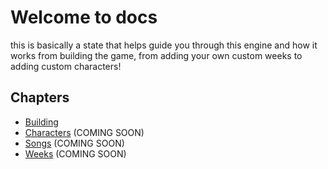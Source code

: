 # Welcome to docs

this is basically a state that helps guide you through this engine and how it works from building the game, from adding your own custom weeks to adding custom characters!

## Chapters
- [Building](https://github.com/AnimatingLegend/Funkin-Definitive-Edition/blob/experimental/docs/guides/building.md)
- [Characters](https://github.com/AnimatingLegend/Funkin-Definitive-Edition/blob/experimental/docs/guides/characters.md) (COMING SOON)
- [Songs](https://github.com/AnimatingLegend/Funkin-Definitive-Edition/blob/experimental/docs/guides/songs.md) (COMING SOON)
- [Weeks](https://github.com/AnimatingLegend/Funkin-Definitive-Edition/blob/experimental/docs/guides/weeks.md) (COMING SOON)